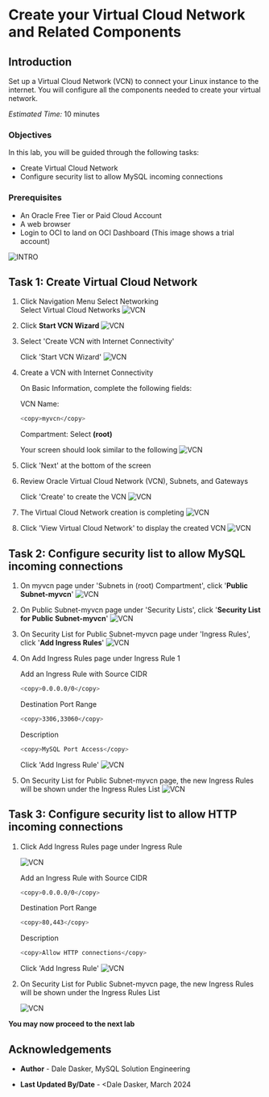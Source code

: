 # Create your Virtual Cloud Network and Related Components

## Introduction

Set up a Virtual Cloud Network (VCN) to connect your Linux instance to the internet. You will configure all the components needed to create your virtual network.

_Estimated Time:_ 10 minutes

### Objectives

In this lab, you will be guided through the following tasks:

- Create Virtual Cloud Network
- Configure security list to allow MySQL incoming connections

### Prerequisites

- An Oracle Free Tier or Paid Cloud Account
- A web browser
- Login to OCI to land on OCI Dashboard (This image shows a trial account)

![INTRO](./images/oci-dashboard.png " ")

## Task 1: Create Virtual Cloud Network

1. Click Navigation Menu
    Select Networking  
    Select Virtual Cloud Networks
    ![VCN](./images/03vcn01.png " ")

2. Click **Start VCN Wizard**
    ![VCN](./images/03vcn02.png " ")

3. Select 'Create VCN with Internet Connectivity'

    Click 'Start VCN Wizard'
    ![VCN](./images/03vcn03.png " ")

4. Create a VCN with Internet Connectivity

    On Basic Information, complete the following fields:

    VCN Name:

    ```bash
    <copy>myvcn</copy>
    ```

    Compartment: Select  **(root)**

    Your screen should look similar to the following
    ![VCN](./images/myvcn_04.png " ")

5. Click 'Next' at the bottom of the screen

6. Review Oracle Virtual Cloud Network (VCN), Subnets, and Gateways

    Click 'Create' to create the VCN
    ![VCN](./images/myvcn_05.png " ")

7. The Virtual Cloud Network creation is completing
    ![VCN](./images/03vcn05.png " ")

8. Click 'View Virtual Cloud Network' to display the created VCN
    ![VCN](./images/03vcn06.png " ")

## Task 2: Configure security list to allow MySQL incoming connections

1. On myvcn page under 'Subnets in (root) Compartment', click  '**Public Subnet-myvcn**'
     ![VCN](./images/03vcn07.png " ")

2. On Public Subnet-myvcn page under 'Security Lists',  click  '**Security List for Public Subnet-myvcn**'
    ![VCN](./images/03vcn08.png " ")

3. On Security List for Public Subnet-myvcn page under 'Ingress Rules', click '**Add Ingress Rules**'
    ![VCN](./images/03vcn09.png " ")

4. On Add Ingress Rules page under Ingress Rule 1

    Add an Ingress Rule with Source CIDR

    ```bash
    <copy>0.0.0.0/0</copy>
    ```

    Destination Port Range

    ```bash
    <copy>3306,33060</copy>
     ```

    Description

    ```bash
    <copy>MySQL Port Access</copy>
     ```

    Click 'Add Ingress Rule'
    ![VCN](./images/03vcn10.png " ")

5. On Security List for Public Subnet-myvcn page, the new Ingress Rules will be shown under the Ingress Rules List
    ![VCN](./images/03vcn11.png " ")

## Task 3: Configure security list to allow HTTP incoming connections

1. Click Add Ingress Rules page under Ingress Rule

    ![VCN](./images/03vcn09.png " ")

    Add an Ingress Rule with Source CIDR

    ```bash
    <copy>0.0.0.0/0</copy>
    ```

    Destination Port Range

    ```bash
    <copy>80,443</copy>
    ```

    Description

    ```bash
    <copy>Allow HTTP connections</copy>
    ```

    Click 'Add Ingress Rule'
    ![VCN](./images/03vcn10.png " ")

2. On Security List for Public Subnet-myvcn page, the new Ingress Rules will be shown under the Ingress Rules List

    ![VCN](./images/03vcn11.png " ")

**You may now proceed to the next lab**

## Acknowledgements

- **Author** - Dale Dasker, MySQL Solution Engineering

- **Last Updated By/Date** - <Dale Dasker, March 2024
